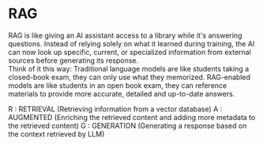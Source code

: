 # RAG

RAG is like giving an AI assistant access to a library while it's answering questions. Instead of relying solely on what it learned during training, the AI can now look up specific, current, or specialized information from external sources before generating its response.  
Think of it this way: Traditional language models are like students taking a closed-book exam, they can only use what they memorized. RAG-enabled models are like students in an open book exam, they can reference materials to provide more accurate, detailed and up-to-date answers.

R : RETRIEVAL (Retrieving information from a vector database)
A : AUGMENTED (Enriching the retrieved content and adding more metadata to the retrieved content)
G : GENERATION (Generating a response based on the context retrieved by LLM)